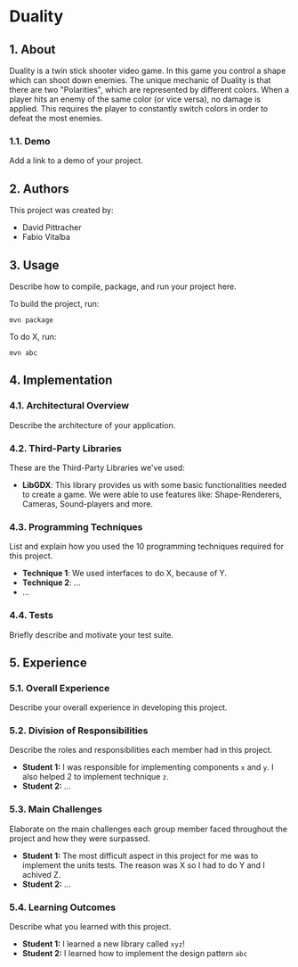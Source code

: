 # Duality
## 1. About
Duality is a twin stick shooter video game. In this game you control a shape which can shoot down enemies.
The unique mechanic of Duality is that there are two "Polarities", which are represented by different colors.
When a player hits an enemy of the same color (or vice versa), no damage is applied.
This requires the player to constantly switch colors in order to defeat the most enemies.

### 1.1. Demo
Add a link to a demo of your project.

## 2. Authors
This project was created by:
* David Pittracher 
* Fabio Vitalba

## 3. Usage
Describe how to compile, package, and run your project here.

To build the project, run:

```shell
mvn package
```

To do X, run:

```
mvn abc
```

## 4. Implementation
### 4.1. Architectural Overview
Describe the architecture of your application.

### 4.2. Third-Party Libraries
These are the Third-Party Libraries we've used:
- **LibGDX**: This library provides us with some basic functionalities needed to create a game. We were able to use features like: Shape-Renderers, Cameras, Sound-players and more.

### 4.3. Programming Techniques
List and explain how you used the 10 programming techniques required for this project.
- **Technique 1**: We used interfaces to do X, because of Y. 
- **Technique 2**: ...
- ...

### 4.4. Tests
Briefly describe and motivate your test suite.

## 5. Experience
### 5.1. Overall Experience
Describe your overall experience in developing this project.

### 5.2. Division of Responsibilities
Describe the roles and responsibilities each member had in this project.
- **Student 1:** I was responsible for implementing components `x` and `y`. I also helped 2 to implement technique `z`.
- **Student 2:** ...

### 5.3. Main Challenges
Elaborate on the main challenges each group member faced throughout the project and how they were surpassed.
- **Student 1:** The most difficult aspect in this project for me was to implement the units tests. The reason was X so I had to do Y and I achived Z.
- **Student 2:** ...

### 5.4. Learning Outcomes
Describe what you learned with this project.
- **Student 1:** I learned a new library called `xyz`!
- **Student 2:** I learned how to implement the design pattern `abc`
